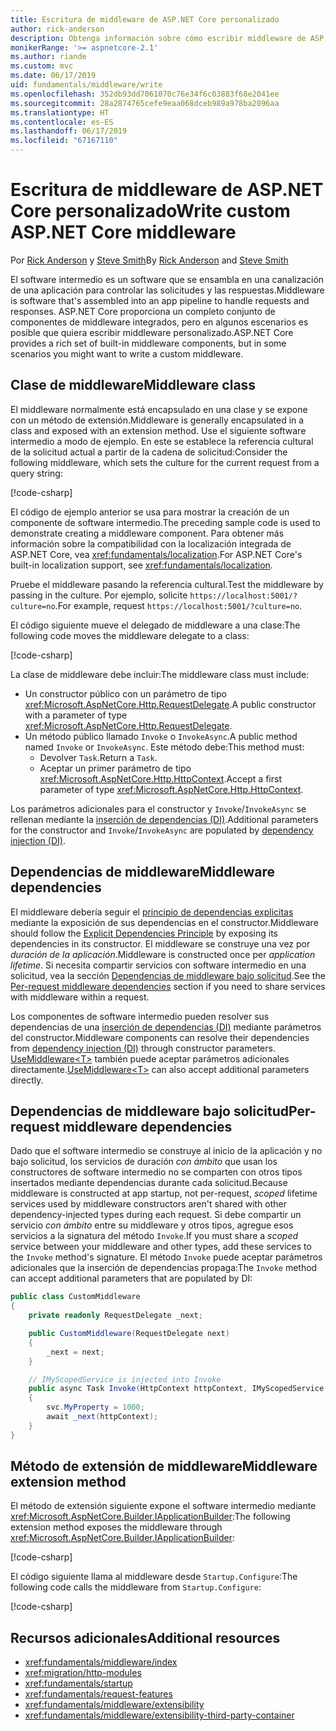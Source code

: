 ```yaml
---
title: Escritura de middleware de ASP.NET Core personalizado
author: rick-anderson
description: Obtenga información sobre cómo escribir middleware de ASP.NET Core personalizado.
monikerRange: '>= aspnetcore-2.1'
ms.author: riande
ms.custom: mvc
ms.date: 06/17/2019
uid: fundamentals/middleware/write
ms.openlocfilehash: 352db93dd7061070c76e34f6c03883f68e2041ee
ms.sourcegitcommit: 28a2874765cefe9eaa068dceb989a978ba2096aa
ms.translationtype: HT
ms.contentlocale: es-ES
ms.lasthandoff: 06/17/2019
ms.locfileid: "67167110"
---
```

# <a name="write-custom-aspnet-core-middleware"></a><span data-ttu-id="aba9a-103">Escritura de middleware de ASP.NET Core personalizado</span><span class="sxs-lookup"><span data-stu-id="aba9a-103">Write custom ASP.NET Core middleware</span></span>

<span data-ttu-id="aba9a-104">Por [Rick Anderson](https://twitter.com/RickAndMSFT) y [Steve Smith](https://ardalis.com/)</span><span class="sxs-lookup"><span data-stu-id="aba9a-104">By [Rick Anderson](https://twitter.com/RickAndMSFT) and [Steve Smith](https://ardalis.com/)</span></span>

<span data-ttu-id="aba9a-105">El software intermedio es un software que se ensambla en una canalización de una aplicación para controlar las solicitudes y las respuestas.</span><span class="sxs-lookup"><span data-stu-id="aba9a-105">Middleware is software that's assembled into an app pipeline to handle requests and responses.</span></span> <span data-ttu-id="aba9a-106">ASP.NET Core proporciona un completo conjunto de componentes de middleware integrados, pero en algunos escenarios es posible que quiera escribir middleware personalizado.</span><span class="sxs-lookup"><span data-stu-id="aba9a-106">ASP.NET Core provides a rich set of built-in middleware components, but in some scenarios you might want to write a custom middleware.</span></span>

## <a name="middleware-class"></a><span data-ttu-id="aba9a-107">Clase de middleware</span><span class="sxs-lookup"><span data-stu-id="aba9a-107">Middleware class</span></span>

<span data-ttu-id="aba9a-108">El middleware normalmente está encapsulado en una clase y se expone con un método de extensión.</span><span class="sxs-lookup"><span data-stu-id="aba9a-108">Middleware is generally encapsulated in a class and exposed with an extension method.</span></span> <span data-ttu-id="aba9a-109">Use el siguiente software intermedio a modo de ejemplo. En este se establece la referencia cultural de la solicitud actual a partir de la cadena de solicitud:</span><span class="sxs-lookup"><span data-stu-id="aba9a-109">Consider the following middleware, which sets the culture for the current request from a query string:</span></span>

[!code-csharp[](index/snapshot/Culture/StartupCulture.cs?name=snippet1)]

<span data-ttu-id="aba9a-110">El código de ejemplo anterior se usa para mostrar la creación de un componente de software intermedio.</span><span class="sxs-lookup"><span data-stu-id="aba9a-110">The preceding sample code is used to demonstrate creating a middleware component.</span></span> <span data-ttu-id="aba9a-111">Para obtener más información sobre la compatibilidad con la localización integrada de ASP.NET Core, vea <xref:fundamentals/localization>.</span><span class="sxs-lookup"><span data-stu-id="aba9a-111">For ASP.NET Core's built-in localization support, see <xref:fundamentals/localization>.</span></span>

<span data-ttu-id="aba9a-112">Pruebe el middleware pasando la referencia cultural.</span><span class="sxs-lookup"><span data-stu-id="aba9a-112">Test the middleware by passing in the culture.</span></span> <span data-ttu-id="aba9a-113">Por ejemplo, solicite `https://localhost:5001/?culture=no`.</span><span class="sxs-lookup"><span data-stu-id="aba9a-113">For example, request `https://localhost:5001/?culture=no`.</span></span>

<span data-ttu-id="aba9a-114">El código siguiente mueve el delegado de middleware a una clase:</span><span class="sxs-lookup"><span data-stu-id="aba9a-114">The following code moves the middleware delegate to a class:</span></span>

[!code-csharp[](index/snapshot/Culture/RequestCultureMiddleware.cs)]

<span data-ttu-id="aba9a-115">La clase de middleware debe incluir:</span><span class="sxs-lookup"><span data-stu-id="aba9a-115">The middleware class must include:</span></span>

* <span data-ttu-id="aba9a-116">Un constructor público con un parámetro de tipo <xref:Microsoft.AspNetCore.Http.RequestDelegate>.</span><span class="sxs-lookup"><span data-stu-id="aba9a-116">A public constructor with a parameter of type <xref:Microsoft.AspNetCore.Http.RequestDelegate>.</span></span>
* <span data-ttu-id="aba9a-117">Un método público llamado `Invoke` o `InvokeAsync`.</span><span class="sxs-lookup"><span data-stu-id="aba9a-117">A public method named `Invoke` or `InvokeAsync`.</span></span> <span data-ttu-id="aba9a-118">Este método debe:</span><span class="sxs-lookup"><span data-stu-id="aba9a-118">This method must:</span></span>
  * <span data-ttu-id="aba9a-119">Devolver `Task`.</span><span class="sxs-lookup"><span data-stu-id="aba9a-119">Return a `Task`.</span></span>
  * <span data-ttu-id="aba9a-120">Aceptar un primer parámetro de tipo <xref:Microsoft.AspNetCore.Http.HttpContext>.</span><span class="sxs-lookup"><span data-stu-id="aba9a-120">Accept a first parameter of type <xref:Microsoft.AspNetCore.Http.HttpContext>.</span></span>
  
<span data-ttu-id="aba9a-121">Los parámetros adicionales para el constructor y `Invoke`/`InvokeAsync` se rellenan mediante la [inserción de dependencias (DI)](xref:fundamentals/dependency-injection).</span><span class="sxs-lookup"><span data-stu-id="aba9a-121">Additional parameters for the constructor and `Invoke`/`InvokeAsync` are populated by [dependency injection (DI)](xref:fundamentals/dependency-injection).</span></span>

## <a name="middleware-dependencies"></a><span data-ttu-id="aba9a-122">Dependencias de middleware</span><span class="sxs-lookup"><span data-stu-id="aba9a-122">Middleware dependencies</span></span>

<span data-ttu-id="aba9a-123">El middleware debería seguir el [principio de dependencias explicitas](/dotnet/standard/modern-web-apps-azure-architecture/architectural-principles#explicit-dependencies) mediante la exposición de sus dependencias en el constructor.</span><span class="sxs-lookup"><span data-stu-id="aba9a-123">Middleware should follow the [Explicit Dependencies Principle](/dotnet/standard/modern-web-apps-azure-architecture/architectural-principles#explicit-dependencies) by exposing its dependencies in its constructor.</span></span> <span data-ttu-id="aba9a-124">El middleware se construye una vez por *duración de la aplicación*.</span><span class="sxs-lookup"><span data-stu-id="aba9a-124">Middleware is constructed once per *application lifetime*.</span></span> <span data-ttu-id="aba9a-125">Si necesita compartir servicios con software intermedio en una solicitud, vea la sección [Dependencias de middleware bajo solicitud](#per-request-middleware-dependencies).</span><span class="sxs-lookup"><span data-stu-id="aba9a-125">See the [Per-request middleware dependencies](#per-request-middleware-dependencies) section if you need to share services with middleware within a request.</span></span>

<span data-ttu-id="aba9a-126">Los componentes de software intermedio pueden resolver sus dependencias de una [inserción de dependencias (DI)](xref:fundamentals/dependency-injection) mediante parámetros del constructor.</span><span class="sxs-lookup"><span data-stu-id="aba9a-126">Middleware components can resolve their dependencies from [dependency injection (DI)](xref:fundamentals/dependency-injection) through constructor parameters.</span></span> <span data-ttu-id="aba9a-127">[UseMiddleware&lt;T&gt;](/dotnet/api/microsoft.aspnetcore.builder.usemiddlewareextensions.usemiddleware#Microsoft_AspNetCore_Builder_UseMiddlewareExtensions_UseMiddleware_Microsoft_AspNetCore_Builder_IApplicationBuilder_System_Type_System_Object___) también puede aceptar parámetros adicionales directamente.</span><span class="sxs-lookup"><span data-stu-id="aba9a-127">[UseMiddleware&lt;T&gt;](/dotnet/api/microsoft.aspnetcore.builder.usemiddlewareextensions.usemiddleware#Microsoft_AspNetCore_Builder_UseMiddlewareExtensions_UseMiddleware_Microsoft_AspNetCore_Builder_IApplicationBuilder_System_Type_System_Object___) can also accept additional parameters directly.</span></span>

## <a name="per-request-middleware-dependencies"></a><span data-ttu-id="aba9a-128">Dependencias de middleware bajo solicitud</span><span class="sxs-lookup"><span data-stu-id="aba9a-128">Per-request middleware dependencies</span></span>

<span data-ttu-id="aba9a-129">Dado que el software intermedio se construye al inicio de la aplicación y no bajo solicitud, los servicios de duración *con ámbito* que usan los constructores de software intermedio no se comparten con otros tipos insertados mediante dependencias durante cada solicitud.</span><span class="sxs-lookup"><span data-stu-id="aba9a-129">Because middleware is constructed at app startup, not per-request, *scoped* lifetime services used by middleware constructors aren't shared with other dependency-injected types during each request.</span></span> <span data-ttu-id="aba9a-130">Si debe compartir un servicio *con ámbito* entre su middleware y otros tipos, agregue esos servicios a la signatura del método `Invoke`.</span><span class="sxs-lookup"><span data-stu-id="aba9a-130">If you must share a *scoped* service between your middleware and other types, add these services to the `Invoke` method's signature.</span></span> <span data-ttu-id="aba9a-131">El método `Invoke` puede aceptar parámetros adicionales que la inserción de dependencias propaga:</span><span class="sxs-lookup"><span data-stu-id="aba9a-131">The `Invoke` method can accept additional parameters that are populated by DI:</span></span>

```csharp
public class CustomMiddleware
{
    private readonly RequestDelegate _next;

    public CustomMiddleware(RequestDelegate next)
    {
        _next = next;
    }

    // IMyScopedService is injected into Invoke
    public async Task Invoke(HttpContext httpContext, IMyScopedService svc)
    {
        svc.MyProperty = 1000;
        await _next(httpContext);
    }
}
```

## <a name="middleware-extension-method"></a><span data-ttu-id="aba9a-132">Método de extensión de middleware</span><span class="sxs-lookup"><span data-stu-id="aba9a-132">Middleware extension method</span></span>

<span data-ttu-id="aba9a-133">El método de extensión siguiente expone el software intermedio mediante <xref:Microsoft.AspNetCore.Builder.IApplicationBuilder>:</span><span class="sxs-lookup"><span data-stu-id="aba9a-133">The following extension method exposes the middleware through <xref:Microsoft.AspNetCore.Builder.IApplicationBuilder>:</span></span>

[!code-csharp[](index/snapshot/Culture/RequestCultureMiddlewareExtensions.cs)]

<span data-ttu-id="aba9a-134">El código siguiente llama al middleware desde `Startup.Configure`:</span><span class="sxs-lookup"><span data-stu-id="aba9a-134">The following code calls the middleware from `Startup.Configure`:</span></span>

[!code-csharp[](index/snapshot/Culture/Startup.cs?name=snippet1&highlight=5)]

## <a name="additional-resources"></a><span data-ttu-id="aba9a-135">Recursos adicionales</span><span class="sxs-lookup"><span data-stu-id="aba9a-135">Additional resources</span></span>

* <xref:fundamentals/middleware/index>
* <xref:migration/http-modules>
* <xref:fundamentals/startup>
* <xref:fundamentals/request-features>
* <xref:fundamentals/middleware/extensibility>
* <xref:fundamentals/middleware/extensibility-third-party-container>
